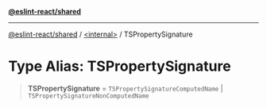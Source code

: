 [**@eslint-react/shared**](../../README.md)

***

[@eslint-react/shared](../../README.md) / [\<internal\>](../README.md) / TSPropertySignature

# Type Alias: TSPropertySignature

> **TSPropertySignature** = `TSPropertySignatureComputedName` \| `TSPropertySignatureNonComputedName`

